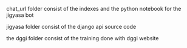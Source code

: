 chat_url folder consist of the indexes and the python notebook for the jigyasa bot

jigyasa folder consist of the django api source code 

the dggi folder consist of the training done with dggi website

